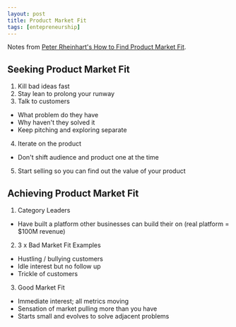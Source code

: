 ```yaml
---
layout: post
title: Product Market Fit
tags: [entepreneurship]
---
```


Notes from [Peter Rheinhart's How to Find Product Market Fit](https://www.startupschool.org/videos/13 ).

## Seeking Product Market Fit

1. Kill bad ideas fast
2. Stay lean to prolong your runway
3. Talk to customers
  - What problem do they have
  - Why haven't they solved it
  - Keep pitching and exploring separate
4. Iterate on the product
  - Don't shift audience and product one at the time
5. Start selling so you can find out the value of your product

## Achieving Product Market Fit

1. Category Leaders
  - Have built a platform other businesses can build their on (real platform = $100M revenue)
2. 3 x Bad Market Fit Examples
  - Hustling / bullying customers
  - Idle interest but no follow up
  - Trickle of customers
3. Good Market Fit
  - Immediate interest; all metrics moving
  - Sensation of market pulling more than you have
  - Starts small and evolves to solve adjacent problems
